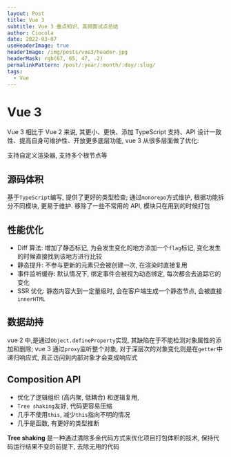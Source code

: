 ```yaml
---
layout: Post
title: Vue 3
subtitle: Vue 3 重点知识、高频面试点总结
author: Ciocola
date: 2022-03-07
useHeaderImage: true
headerImage: /img/posts/vue3/header.jpg
headerMask: rgb(67, 65, 47, .2)
permalinkPattern: /post/:year/:month/:day/:slug/
tags:
  - Vue
---
```


# Vue 3

Vue 3 相比于 Vue 2 来说, 其更小、更快、添加 TypeScript 支持、API 设计一致性、提高自身可维护性、开放更多底层功能, vue 3 从很多层面做了优化:

支持自定义渲染器, 支持多个根节点等

## 源码体积

基于`TypeScript`编写, 提供了更好的类型检查; 通过`monorepo`方式维护, 根据功能拆分不同模块, 更易于维护. 移除了一些不常用的 API, 模块只在用到的时候打包

## 性能优化

- Diff 算法: 增加了静态标记, 为会发生变化的地方添加一个`flag`标记, 变化发生的时候直接找到该地方进行比较
- 静态提升: 不参与更新的元素只会被创建一次, 在渲染时直接复用
- 事件监听缓存: 默认情况下, 绑定事件会被视为动态绑定, 每次都会去追踪它的变化
- SSR 优化: 静态内容大到一定量级时, 会在客户端生成一个静态节点, 会被直接`innerHTML`

## 数据劫持

vue 2 中,是通过`Object.defineProperty`实现, 其缺陷在于不能检测对象属性的添加和删除; vue 3 通过`proxy`监听整个对象, 对于深层次的对象变化则是在`getter`中递归响应式, 真正访问到内部对象才会变成响应式

## Composition API

- 优化了逻辑组织 (高内聚, 低耦合) 和逻辑复用,
- `Tree shaking`友好, 代码更容易压缩
- 几乎不使用`this`, 减少`this`指向不明的情况
- 几乎是函数, 有更好的类型推断

**Tree shaking** 是一种通过清除多余代码方式来优化项目打包体积的技术, 保持代码运行结果不变的前提下, 去除无用的代码
